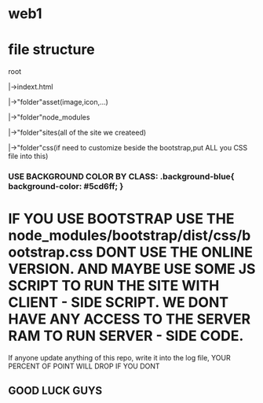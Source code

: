# web1
 
<h1>file structure</h1>
<p>root</p>
  <p>|->indext.html</p>
  <p>|->"folder"asset(image,icon,...)</p>
  <p>|->"folder"node_modules</p>
  <p>|->"folder"sites(all of the site we createed)</p>
  <p>|->"folder"css(if need to customize beside the bootstrap,put ALL you CSS file into this)</p>

  <h3>USE BACKGROUND COLOR BY CLASS: 
  .background-blue{
    background-color: #5cd6ff;
}
</h3>

  <h1>IF YOU USE BOOTSTRAP USE THE node_modules/bootstrap/dist/css/bootstrap.css DONT USE THE ONLINE VERSION. AND MAYBE USE SOME JS SCRIPT TO RUN THE SITE WITH CLIENT - SIDE SCRIPT. WE DONT HAVE ANY ACCESS TO THE SERVER RAM TO RUN SERVER - SIDE CODE.</h1>
  <p>If anyone update anything of this repo, write it into the log file, YOUR PERCENT OF POINT WILL DROP IF YOU DONT</p>

  <h2>GOOD LUCK GUYS</h2>

